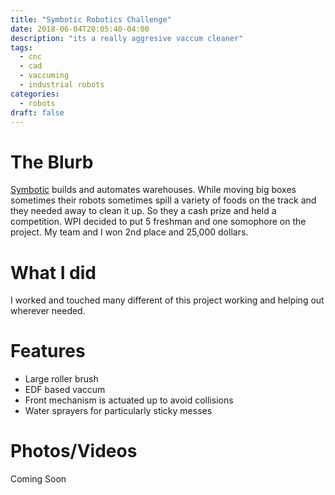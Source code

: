```yaml
---
title: "Symbotic Robotics Challenge"
date: 2018-06-04T20:05:40-04:00
description: "its a really aggresive vaccum cleaner"
tags:
  - cnc
  - cad
  - vaccuming
  - industrial robots
categories:
  - robots
draft: false
---
```


# The Blurb

[Symbotic](https://www.symbotic.com/) builds and automates warehouses. While moving big boxes sometimes their robots sometimes spill a variety of foods on the track and they needed away to clean it up. So they a cash prize and held a competition. WPI decided to put 5 freshman and one somophore on the project. My team and I won 2nd place and 25,000 dollars. 

# What I did
I worked and touched many different of this project working and helping out wherever needed. 

# Features
  - Large roller brush
  - EDF based vaccum  
  - Front mechanism is actuated up to avoid collisions
  - Water sprayers for particularly sticky messes 

# Photos/Videos
<!--{{< google-photos tbHcgyWN44g9qj216 carousel >}}-->

Coming Soon

